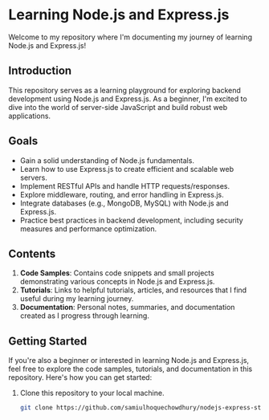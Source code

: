 # Learning Node.js and Express.js

Welcome to my repository where I'm documenting my journey of learning Node.js and Express.js!

## Introduction

This repository serves as a learning playground for exploring backend development using Node.js and Express.js. As a beginner, I'm excited to dive into the world of server-side JavaScript and build robust web applications.

## Goals

- Gain a solid understanding of Node.js fundamentals.
- Learn how to use Express.js to create efficient and scalable web servers.
- Implement RESTful APIs and handle HTTP requests/responses.
- Explore middleware, routing, and error handling in Express.js.
- Integrate databases (e.g., MongoDB, MySQL) with Node.js and Express.js.
- Practice best practices in backend development, including security measures and performance optimization.

## Contents

1. **Code Samples**: Contains code snippets and small projects demonstrating various concepts in Node.js and Express.js.
2. **Tutorials**: Links to helpful tutorials, articles, and resources that I find useful during my learning journey.
3. **Documentation**: Personal notes, summaries, and documentation created as I progress through learning.

## Getting Started

If you're also a beginner or interested in learning Node.js and Express.js, feel free to explore the code samples, tutorials, and documentation in this repository. Here's how you can get started:

1. Clone this repository to your local machine.
   ```bash
   git clone https://github.com/samiulhoquechowdhury/nodejs-express-starter.git
